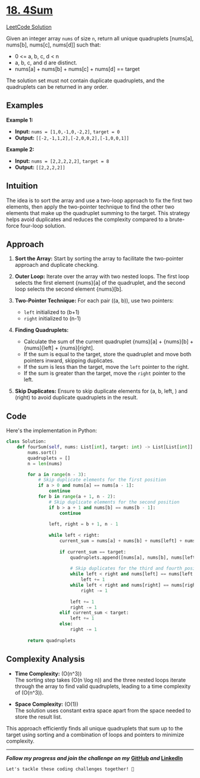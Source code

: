 # [18. 4Sum](https://leetcode.com/problems/4sum/description/)
[LeetCode Solution](https://leetcode.com/problems/4sum/solutions/5535754/step-by-step-explanation-challenge-day-2-revisewitharsh) 

Given an integer array `nums` of size `n`, return all unique quadruplets [nums[a], nums[b], nums[c], nums[d]] such that:

- 0 <= a, b, c, d < n
- a, b, c, and d are distinct.
- nums[a] + nums[b] + nums[c] + nums[d] == target

The solution set must not contain duplicate quadruplets, and the quadruplets can be returned in any order.

## Examples

**Example 1:**

- **Input:** `nums = [1,0,-1,0,-2,2]`, `target = 0`
- **Output:** `[[-2,-1,1,2],[-2,0,0,2],[-1,0,0,1]]`

**Example 2:**

- **Input:** `nums = [2,2,2,2,2]`, `target = 8`
- **Output:** `[[2,2,2,2]]`


## Intuition

The idea is to sort the array and use a two-loop approach to fix the first two elements, then apply the two-pointer technique to find the other two elements that make up the quadruplet summing to the target. This strategy helps avoid duplicates and reduces the complexity compared to a brute-force four-loop solution.

## Approach

1. **Sort the Array:** Start by sorting the array to facilitate the two-pointer approach and duplicate checking.

2. **Outer Loop:** Iterate over the array with two nested loops. The first loop selects the first element {nums}[a] of the quadruplet, and the second loop selects the second element {nums}[b].

3. **Two-Pointer Technique:** For each pair \((a, b)\), use two pointers:
   - `left` initialized to \(b+1\)
   - `right` initialized to \(n-1\)

4. **Finding Quadruplets:**
   - Calculate the sum of the current quadruplet {nums}[a] + {nums}[b] + {nums}[left] + {nums}[right].
   - If the sum is equal to the target, store the quadruplet and move both pointers inward, skipping duplicates.
   - If the sum is less than the target, move the `left` pointer to the right.
   - If the sum is greater than the target, move the `right` pointer to the left.

5. **Skip Duplicates:** Ensure to skip duplicate elements for \(a, b, left, \) and \(right\) to avoid duplicate quadruplets in the result.

## Code

Here's the implementation in Python:

```python
class Solution:
    def fourSum(self, nums: List[int], target: int) -> List[List[int]]:
        nums.sort()
        quadruplets = []
        n = len(nums)

        for a in range(n - 3):
            # Skip duplicate elements for the first position
            if a > 0 and nums[a] == nums[a - 1]:
                continue
            for b in range(a + 1, n - 2):
                # Skip duplicate elements for the second position
                if b > a + 1 and nums[b] == nums[b - 1]:
                    continue
                
                left, right = b + 1, n - 1
                
                while left < right:
                    current_sum = nums[a] + nums[b] + nums[left] + nums[right]
                    
                    if current_sum == target:
                        quadruplets.append([nums[a], nums[b], nums[left], nums[right]])
                        
                        # Skip duplicates for the third and fourth positions
                        while left < right and nums[left] == nums[left + 1]:
                            left += 1
                        while left < right and nums[right] == nums[right - 1]:
                            right -= 1
                        
                        left += 1
                        right -= 1
                    elif current_sum < target:
                        left += 1
                    else:
                        right -= 1
        
        return quadruplets
```

## Complexity Analysis

- **Time Complexity:** \(O(n^3)\)  
  The sorting step takes \(O(n \log n)\) and the three nested loops iterate through the array to find valid quadruplets, leading to a time complexity of \(O(n^3)\).

- **Space Complexity:** \(O(1)\)  
  The solution uses constant extra space apart from the space needed to store the result list.

This approach efficiently finds all unique quadruplets that sum up to the target using sorting and a combination of loops and pointers to minimize complexity.

---


***Follow my progress and join the challenge on my*** **[GitHub](https://github.com/nandini-gangrade/DSA-Sheet) *and* [LinkedIn](https://www.linkedin.com/feed/update/urn:li:activity:7221580562367414272/)** 

`Let's tackle these coding challenges together! 🚀
`
